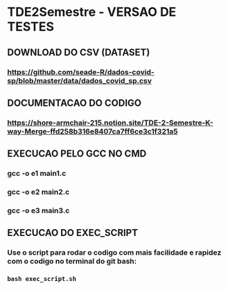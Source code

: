 # TDE2Semestre - VERSAO DE TESTES
## DOWNLOAD DO CSV (DATASET)
### https://github.com/seade-R/dados-covid-sp/blob/master/data/dados_covid_sp.csv

## DOCUMENTACAO DO CODIGO
### https://shore-armchair-215.notion.site/TDE-2-Semestre-K-way-Merge-ffd258b316e8407ca7ff6ce3c1f321a5

## EXECUCAO PELO GCC NO CMD

### gcc -o e1 main1.c
### gcc -o e2 main2.c
### gcc -o e3 main3.c

## EXECUCAO DO EXEC_SCRIPT

### Use o script para rodar o codigo com mais facilidade e rapidez com o codigo no terminal do git bash:

### `bash exec_script.sh`